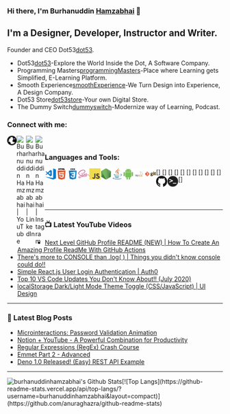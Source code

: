 ### Hi there, I'm Burhanuddin [Hamzabhai][website] 👋

## I'm a Designer, Developer, Instructor and Writer.
Founder and CEO Dot53[dot53].
- Dot53[dot53]-Explore the World Inside the Dot, A Software Company.
- Programming Masters[programmingMasters]-Place where Learning gets Simplified, E-Learning Platform.
- Smooth Experience[smoothExperience]-We Turn Design into Experience, A Design Company.
- Dot53 Store[dot53store]-Your own Digital Store.
- The Dummy Switch[dummyswitch]-Modernize way of Learning, Podcast.

### Connect with me:

[<img align="left" alt="burhanuddinhamzabhai.dev" width="22px" src="https://raw.githubusercontent.com/iconic/open-iconic/master/svg/globe.svg" />][website]
[<img align="left" alt="Burhanuddin Hamzabhai | YouTube" width="22px" src="https://cdn.jsdelivr.net/npm/simple-icons@v3/icons/youtube.svg" />][youtube]
<!--[<img align="left" alt="Burhanuddin Hamzabhai | Twitter" width="22px" src="https://cdn.jsdelivr.net/npm/simple-icons@v3/icons/twitter.svg" />][twitter]-->
[<img align="left" alt="Burhanuddin Hamzabhai | LinkedIn" width="22px" src="https://cdn.jsdelivr.net/npm/simple-icons@v3/icons/linkedin.svg" />][linkedin]
[<img align="left" alt="Burhanuddin Hamzabhai | Instagram" width="22px" src="https://cdn.jsdelivr.net/npm/simple-icons@v3/icons/instagram.svg" />][instagram]

<br />

### Languages and Tools:

[<img align="left" alt="Visual Studio Code" width="26px" src="https://raw.githubusercontent.com/github/explore/80688e429a7d4ef2fca1e82350fe8e3517d3494d/topics/visual-studio-code/visual-studio-code.png" />]
[<img align="left" alt="HTML5" width="26px" src="https://raw.githubusercontent.com/github/explore/80688e429a7d4ef2fca1e82350fe8e3517d3494d/topics/html/html.png" />]
[<img align="left" alt="CSS3" width="26px" src="https://raw.githubusercontent.com/github/explore/80688e429a7d4ef2fca1e82350fe8e3517d3494d/topics/css/css.png" />]
[<img align="left" alt="Sass" width="26px" src="https://raw.githubusercontent.com/github/explore/80688e429a7d4ef2fca1e82350fe8e3517d3494d/topics/sass/sass.png" />]
[<img align="left" alt="JavaScript" width="26px" src="https://raw.githubusercontent.com/github/explore/80688e429a7d4ef2fca1e82350fe8e3517d3494d/topics/javascript/javascript.png" />]
[<img align="left" alt="Node.js" width="26px" src="https://raw.githubusercontent.com/github/explore/80688e429a7d4ef2fca1e82350fe8e3517d3494d/topics/nodejs/nodejs.png" />]
[<img align="left" alt="Java" width="26px" src="https://raw.githubusercontent.com/github/explore/80688e429a7d4ef2fca1e82350fe8e3517d3494d/topics/java/java.png" />]
[<img align="left" alt="Android" width="26px" src="https://raw.githubusercontent.com/github/explore/e94815998e4e0713912fed477a1f346ec04c3da2/topics/android/android.png" />]
[<img align="left" alt="MySQL" width="26px" src="https://raw.githubusercontent.com/github/explore/80688e429a7d4ef2fca1e82350fe8e3517d3494d/topics/mysql/mysql.png" />]
[<img align="left" alt="Git" width="26px" src="https://raw.githubusercontent.com/github/explore/80688e429a7d4ef2fca1e82350fe8e3517d3494d/topics/git/git.png" />]
[<img align="left" alt="GitHub" width="26px" src="https://raw.githubusercontent.com/github/explore/78df643247d429f6cc873026c0622819ad797942/topics/github/github.png" />]
[<img align="left" alt="Terminal" width="26px" src="https://raw.githubusercontent.com/github/explore/80688e429a7d4ef2fca1e82350fe8e3517d3494d/topics/terminal/terminal.png" />]

<br />
<br />

---

### 📺 Latest YouTube Videos
<!-- YOUTUBE:START -->
- [Next Level GitHub Profile README (NEW) | How To Create An Amazing Profile ReadMe With GitHub Actions](https://www.youtube.com/watch?v=ECuqb5Tv9qI)
- [There's more to CONSOLE than .log( ) | Things you didn't know console could do!!](https://www.youtube.com/watch?v=_-bHhEGcDiQ)
- [Simple React.js User Login Authentication | Auth0](https://www.youtube.com/watch?v=MqczHS3Z2bc)
- [Top 10 VS Code Updates You Don't Know About!! (July 2020)](https://www.youtube.com/watch?v=WHBQ1szkhtI)
- [localStorage Dark/Light Mode Theme Toggle (CSS/JavaScript) | UI Design](https://www.youtube.com/watch?v=_raOFZAYXD4)
<!-- YOUTUBE:END -->

---

### 📕 Latest Blog Posts
<!-- BLOG-POST-LIST:START -->
- [Microinteractions: Password Validation Animation](https://dev.to/codestackr/microinteractions-password-validation-animation-5629)
- [Notion + YouTube - A Powerful Combination for Productivity](https://dev.to/codestackr/notion-youtube-a-powerful-combination-for-productivity-1def)
- [Regular Expressions (RegEx) Crash Course](https://dev.to/codestackr/regular-expressions-regex-crash-course-248n)
- [Emmet Part 2 - Advanced](https://dev.to/codestackr/emmet-part-2-advanced-4c65)
- [Deno 1.0 Released! (Easy) REST API Example](https://dev.to/codestackr/deno-1-0-released-easy-rest-api-example-2fbl)
<!-- BLOG-POST-LIST:END -->

---

<img align="left" alt="burhanuddinhamzabhai's Github Stats" src="https://github-readme-stats.vercel.app/api?username=burhanuddinhamzabhai&hide=stars,prs,issues,contribs&show_icons=true&hide_border=true" />
[![Top Langs](https://github-readme-stats.vercel.app/api/top-langs/?username=burhanuddinhamzabhai&layout=compact)](https://github.com/anuraghazra/github-readme-stats)

[website]: http://burhanuddinhamzabhai.dev
<!--[twitter]: https://twitter.com/burhanuddinhamzabhai-->
[youtube]: https://www.youtube.com/channel/UChpz_szPBGTEARHOr0m2hlg
[instagram]: https://instagram.com/burhanuddinhamzabhai
[linkedin]: https://linkedin.com/in/burhanuddinhamzabhai
[dot53]: http://dot53.in
[programmingMasters]: http://programmingmasters.in
[smoothExperience]: http://smoothexperience.in
[dummyswitch]: http://thedummyswitch.in
[dot53store]: http://dot53store.com
[startups]: http://dot53.in/startups.html
